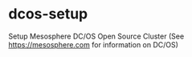 # dcos-setup
Setup Mesosphere DC/OS Open Source Cluster (See https://mesosphere.com for information on DC/OS)
